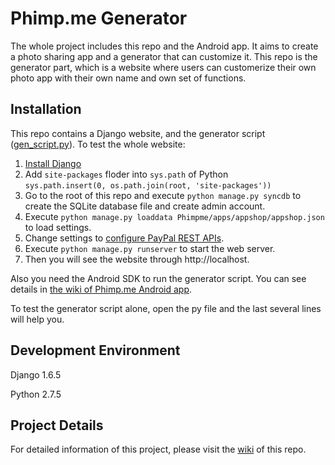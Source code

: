 Phimp.me Generator
=======

The whole project includes this repo and the Android app. It aims to create a photo sharing app and a generator that can customize it. This repo is the generator part, which is a website where users can customerize their own photo app with their own name and own set of functions.

Installation
-------

This repo contains a Django website, and the generator script ([gen_script.py](Phimpme/generator/gen_script.py)).
To test the whole website:

1. [Install Django](https://www.djangoproject.com/download/)
2. Add `site-packages` floder into `sys.path` of Python  
`sys.path.insert(0, os.path.join(root, 'site-packages'))`
3. Go to the root of this repo and execute `python manage.py syncdb` to create the SQLite database file and create admin account.
4. Execute `python manage.py loaddata Phimpme/apps/appshop/appshop.json` to load settings.
5. Change settings to [configure PayPal REST APIs](../../wiki#paypal-rest-api-configuration).
6. Execute `python manage.py runserver` to start the web server.
7. Then you will see the website through http://localhost.

Also you need the Android SDK to run the generator script. You can see details in [the wiki of Phimp.me Android app](https://github.com/phimpme/android/wiki#build-in-command-line).

To test the generator script alone, open the py file and the last several lines will help you.

Development Environment
-------

Django 1.6.5

Python 2.7.5

Project Details
-------

For detailed information of this project, please visit the [wiki](../../wiki) of this repo.

